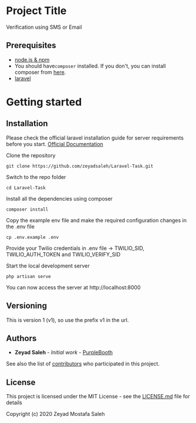 # Project Title

Verification using SMS or Email

## Prerequisites

- [node.js & npm](https://nodejs.org/)
- You should have`composer` installed. If you don't, you can install composer from [here](https://getcomposer.org/download/).
- [laravel](http://laravel.com/)


# Getting started

## Installation

Please check the official laravel installation guide for server requirements before you start. [Official Documentation](https://laravel.com/docs/5.4/installation#installation)


Clone the repository

    git clone https://github.com/zeyadsaleh/Laravel-Task.git

Switch to the repo folder

    cd Laravel-Task

Install all the dependencies using composer

    composer install

Copy the example env file and make the required configuration changes in the .env file

    cp .env.example .env
    
Provide your Twilio credentials in .env file -> TWILIO_SID, TWILIO_AUTH_TOKEN and TWILIO_VERIFY_SID

Start the local development server

    php artisan serve

You can now access the server at http://localhost:8000


## Versioning

This is version 1 (v1), so use the prefix v1 in the url. 

## Authors

* **Zeyad Saleh** - *Initial work* - [PurpleBooth](https://www.linkedin.com/in/zeyad-saleh-612ab7124/)

See also the list of [contributors](https://github.com/your/project/contributors) who participated in this project.

## License

This project is licensed under the MIT License - see the [LICENSE.md](LICENSE.md) file for details

Copyright (c) 2020 Zeyad Mostafa Saleh


